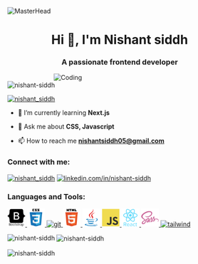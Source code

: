 ![MasterHead](https://camo.githubusercontent.com/48ec00ed4c84e771db4a1db90b56352923a8d644452a32b434d68e97006c9337/68747470733a2f2f63686b736b696c6c732e636f6d2f77702d636f6e74656e742f75706c6f6164732f323032302f30342f504e432d416e696d617465642d42616e6e6572732e676966)
<h1 align="center">Hi 👋, I'm Nishant siddh</h1>
<h3 align="center">A passionate frontend developer</h3>

<img src="https://miro.medium.com/max/1360/0*7Q3yvSIv_t0ioJ-Z.gif" width="400" align="right" alt="Coding">

<p align="left"> <img src="https://komarev.com/ghpvc/?username=nishant-siddh&label=Profile%20views&color=0e75b6&style=flat" alt="nishant-siddh" /> </p>

<p align="left"> <a href="https://twitter.com/nishant_siddh" target="blank"><img src="https://img.shields.io/twitter/follow/nishant_siddh?logo=twitter&style=for-the-badge" alt="nishant_siddh" /></a> </p>

- 🌱 I’m currently learning **Next.js**

- 💬 Ask me about **CSS, Javascript**

- 📫 How to reach me **nishantsiddh05@gmail.com**

<h3 align="left">Connect with me:</h3>
<p align="left">
<a href="https://twitter.com/nishant_siddh" target="blank"><img align="center" src="https://raw.githubusercontent.com/rahuldkjain/github-profile-readme-generator/master/src/images/icons/Social/twitter.svg" alt="nishant_siddh" height="30" width="40" /></a>
<a href="https://linkedin.com/in/linkedin.com/in/nishant-siddh" target="blank"><img align="center" src="https://raw.githubusercontent.com/rahuldkjain/github-profile-readme-generator/master/src/images/icons/Social/linked-in-alt.svg" alt="linkedin.com/in/nishant-siddh" height="30" width="40" /></a>
</p>

<h3 align="left">Languages and Tools:</h3>
<p align="left"> <a href="https://getbootstrap.com" target="_blank" rel="noreferrer"> <img src="https://raw.githubusercontent.com/devicons/devicon/master/icons/bootstrap/bootstrap-plain-wordmark.svg" alt="bootstrap" width="40" height="40"/> </a> <a href="https://www.w3schools.com/css/" target="_blank" rel="noreferrer"> <img src="https://raw.githubusercontent.com/devicons/devicon/master/icons/css3/css3-original-wordmark.svg" alt="css3" width="40" height="40"/> </a> <a href="https://git-scm.com/" target="_blank" rel="noreferrer"> <img src="https://www.vectorlogo.zone/logos/git-scm/git-scm-icon.svg" alt="git" width="40" height="40"/> </a> <a href="https://www.w3.org/html/" target="_blank" rel="noreferrer"> <img src="https://raw.githubusercontent.com/devicons/devicon/master/icons/html5/html5-original-wordmark.svg" alt="html5" width="40" height="40"/> </a> <a href="https://www.java.com" target="_blank" rel="noreferrer"> <img src="https://raw.githubusercontent.com/devicons/devicon/master/icons/java/java-original.svg" alt="java" width="40" height="40"/> </a> <a href="https://developer.mozilla.org/en-US/docs/Web/JavaScript" target="_blank" rel="noreferrer"> <img src="https://raw.githubusercontent.com/devicons/devicon/master/icons/javascript/javascript-original.svg" alt="javascript" width="40" height="40"/> </a> <a href="https://reactjs.org/" target="_blank" rel="noreferrer"> <img src="https://raw.githubusercontent.com/devicons/devicon/master/icons/react/react-original-wordmark.svg" alt="react" width="40" height="40"/> </a> <a href="https://sass-lang.com" target="_blank" rel="noreferrer"> <img src="https://raw.githubusercontent.com/devicons/devicon/master/icons/sass/sass-original.svg" alt="sass" width="40" height="40"/> </a> <a href="https://tailwindcss.com/" target="_blank" rel="noreferrer"> <img src="https://www.vectorlogo.zone/logos/tailwindcss/tailwindcss-icon.svg" alt="tailwind" width="40" height="40"/> </a> </p>

<p><img align="left" src="https://github-readme-stats.vercel.app/api/top-langs?username=nishant-siddh&show_icons=true&locale=en&layout=compact" alt="nishant-siddh" /></p>

<p>&nbsp;<img align="center" src="https://github-readme-stats.vercel.app/api?username=nishant-siddh&show_icons=true&locale=en" alt="nishant-siddh" /></p>

<p><img align="center" src="https://github-readme-streak-stats.herokuapp.com/?user=nishant-siddh&" alt="nishant-siddh" /></p>

